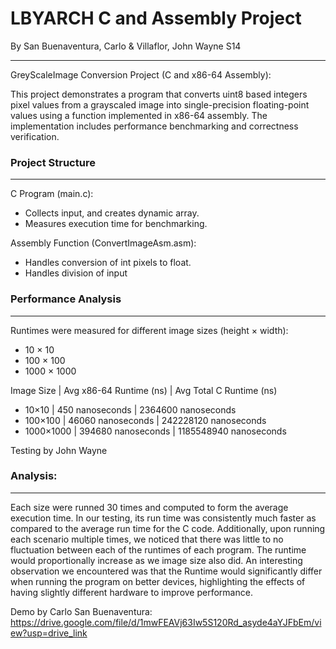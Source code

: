 <h1>LBYARCH C and Assembly Project</h1>
By San Buenaventura, Carlo & Villaflor, John Wayne S14
<hr>


GreyScaleImage Conversion Project (C and x86-64 Assembly):

This project demonstrates a program that converts uint8 based integers pixel values from a grayscaled image into single-precision floating-point values using a function implemented in x86-64 assembly. 
The implementation includes performance benchmarking and correctness verification.

<h3>Project Structure</h3>
<hr>

C Program (main.c):


- Collects input, and creates dynamic array.
- Measures execution time for benchmarking.

Assembly Function (ConvertImageAsm.asm):
- Handles conversion of int pixels to float.
- Handles division of input

<h3>Performance Analysis</h3>
<hr>
Runtimes were measured for different image sizes (height × width):

- 10 × 10
- 100 × 100
- 1000 × 1000

Image Size | Avg x86-64 Runtime (ns) | Avg Total C Runtime (ns)
- 10×10 | 450 nanoseconds | 2364600 nanoseconds
- 100×100 | 46060 nanoseconds | 242228120 nanoseconds
- 1000×1000 | 394680 nanoseconds | 1185548940 nanoseconds

Testing by John Wayne
<h3>Analysis:</h3>
<hr>

Each size were runned 30 times and computed to form the average execution time. In our testing, its run time was consistently much faster as compared to the average run time for the C code. Additionally, upon running each scenario multiple times, we noticed that there was little to no fluctuation between each of the runtimes of each program. The runtime would proportionally increase as we image size also did. An interesting observation we encountered was that the Runtime would significantly differ when running the program on better devices, highlighting the effects of having slightly different hardware to improve performance.

Demo by Carlo San Buenaventura: https://drive.google.com/file/d/1mwFEAVj63Iw5S120Rd_asyde4aYJFbEm/view?usp=drive_link
